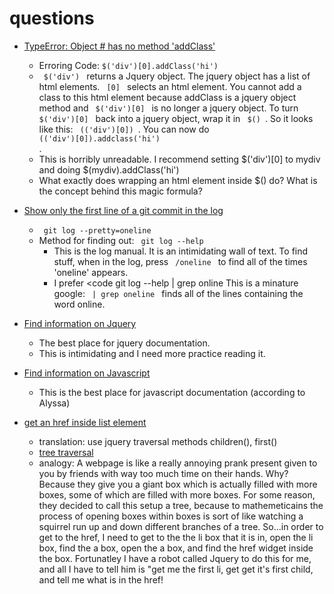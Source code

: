 questions
=========

- [TypeError: Object #<HTMLDivElement> has no method 'addClass'](http://stackoverflow.com/questions/6409039/jquery-each-this)
   - Erroring Code: <code>$('div')[0].addClass('hi') </code>
   - <code> $('div') </code> returns a Jquery object. The jquery object has a list of html elements. <code> [0] </code> selects an html element.  You cannot add a class to this html element because addClass is a jquery object method and <code> $('div')[0] </code> is no longer a jquery object.  To turn <code> $('div')[0] </code> back into a jquery object, wrap it in <code> $() </code>.  So it looks like this: <code> $($('div')[0]) </code>.  You can now do <code> $($('div')[0]).addclass('hi') </code>.  
   - This is horribly unreadable. I recommend setting $('div')[0] to mydiv and doing $(mydiv).addClass('hi')  
   - What exactly does wrapping an html element inside $() do?  What is the concept behind this magic formula? 

- [Show only the first line of a git commit in the log]()
   - <code> git log --pretty=oneline </code>
   - Method for finding out: <code> git log --help </code>  
      - This is the log manual. It is an intimidating wall of text. To find stuff, when in the log, press <code> /oneline </code> to find all of the times  'oneline' appears.  
      - I prefer <code git log --help | grep online </code>  This is a minature google:  <code> | grep oneline </code> finds all of the lines containing the word online.

- [Find information on Jquery](http://jquery.com/)
  - The best place for jquery documentation.
  - This is intimidating and I need more practice reading it. 
 
- [Find information on Javascript](https://developer.mozilla.org/en-US/docs/Web/JavaScript)
   - This is the best place for javascript documentation (according to Alyssa) 

- [get an href inside list element]() 
  - translation: use jquery traversal methods children(), first()
  - [tree traversal](https://api.jquery.com/category/traversing/tree-traversal/)
  - analogy: A webpage is like a really annoying prank present given to you by friends with way too much time on their hands.  Why? Because they give you a giant box which is actually filled with more boxes, some of which are filled with more boxes.  For some reason, they decided to call this setup a tree, because to mathemeticains the process of opening boxes within boxes is sort of like watching a squirrel run up and down different branches of a tree.  So...in order to get to the href, I need to get to the the li box that it is in, open the li box, find the a box, open the a box, and find the href widget inside the box. Fortunatley I have a robot called Jquery to do this for me, and all I have to tell him is "get me the first li, get get it's first child, and tell me what is in the href!
 
